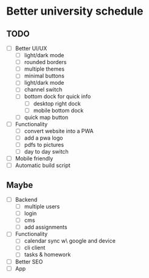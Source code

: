 # Better university schedule

## TODO

- [ ] Better UI/UX
  - [ ] light/dark mode
  - [ ] rounded borders
  - [ ] multiple themes
  - [ ] minimal buttons
  - [ ] light/dark mode
  - [ ] channel switch
  - [ ] bottom dock for quick info
    - [ ] desktop right dock
    - [ ] mobile bottom dock
  - [ ] quick map button
- [ ] Functionality
  - [ ] convert website into a PWA
  - [ ] add a pwa logo
  - [ ] pdfs to pictures
  - [ ] day to day switch
- [ ] Mobile friendly
- [ ] Automatic build script

## Maybe

- [ ] Backend
  - [ ] multiple users
  - [ ] login
  - [ ] cms
  - [ ] add assignments
- [ ] Functionality
  - [ ] calendar sync w\ google and device
  - [ ] cli client
  - [ ] tasks & homework
- [ ] Better SEO
- [ ] App
